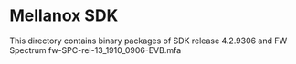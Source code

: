 Mellanox SDK
=============

This directory contains binary packages of SDK release 4.2.9306 and FW Spectrum fw-SPC-rel-13_1910_0906-EVB.mfa
